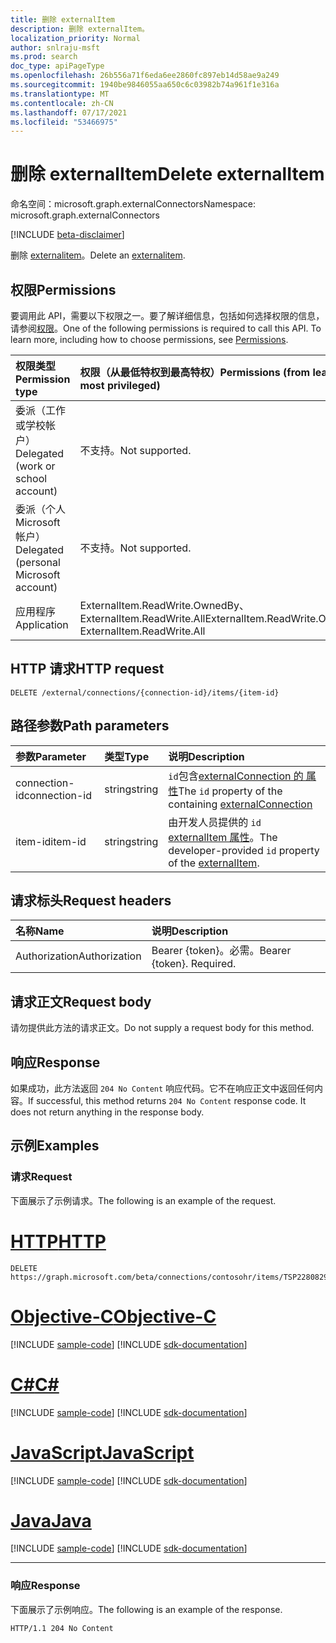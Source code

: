 ```yaml
---
title: 删除 externalItem
description: 删除 externalItem。
localization_priority: Normal
author: snlraju-msft
ms.prod: search
doc_type: apiPageType
ms.openlocfilehash: 26b556a71f6eda6ee2860fc897eb14d58ae9a249
ms.sourcegitcommit: 1940be9846055aa650c6c03982b74a961f1e316a
ms.translationtype: MT
ms.contentlocale: zh-CN
ms.lasthandoff: 07/17/2021
ms.locfileid: "53466975"
---
```

# <a name="delete-externalitem"></a><span data-ttu-id="0f3b8-103">删除 externalItem</span><span class="sxs-lookup"><span data-stu-id="0f3b8-103">Delete externalItem</span></span>

<span data-ttu-id="0f3b8-104">命名空间：microsoft.graph.externalConnectors</span><span class="sxs-lookup"><span data-stu-id="0f3b8-104">Namespace: microsoft.graph.externalConnectors</span></span>

[!INCLUDE [beta-disclaimer](../../includes/beta-disclaimer.md)]

<span data-ttu-id="0f3b8-105">删除 [externalitem](../resources/externalconnectors-externalitem.md)。</span><span class="sxs-lookup"><span data-stu-id="0f3b8-105">Delete an [externalitem](../resources/externalconnectors-externalitem.md).</span></span>

## <a name="permissions"></a><span data-ttu-id="0f3b8-106">权限</span><span class="sxs-lookup"><span data-stu-id="0f3b8-106">Permissions</span></span>

<span data-ttu-id="0f3b8-p101">要调用此 API，需要以下权限之一。要了解详细信息，包括如何选择权限的信息，请参阅[权限](/graph/permissions-reference)。</span><span class="sxs-lookup"><span data-stu-id="0f3b8-p101">One of the following permissions is required to call this API. To learn more, including how to choose permissions, see [Permissions](/graph/permissions-reference).</span></span>

| <span data-ttu-id="0f3b8-109">权限类型</span><span class="sxs-lookup"><span data-stu-id="0f3b8-109">Permission type</span></span>                        | <span data-ttu-id="0f3b8-110">权限（从最低特权到最高特权）</span><span class="sxs-lookup"><span data-stu-id="0f3b8-110">Permissions (from least to most privileged)</span></span> |
|:---------------------------------------|:--------------------------------------------|
| <span data-ttu-id="0f3b8-111">委派（工作或学校帐户）</span><span class="sxs-lookup"><span data-stu-id="0f3b8-111">Delegated (work or school account)</span></span>     | <span data-ttu-id="0f3b8-112">不支持。</span><span class="sxs-lookup"><span data-stu-id="0f3b8-112">Not supported.</span></span> |
| <span data-ttu-id="0f3b8-113">委派（个人 Microsoft 帐户）</span><span class="sxs-lookup"><span data-stu-id="0f3b8-113">Delegated (personal Microsoft account)</span></span> | <span data-ttu-id="0f3b8-114">不支持。</span><span class="sxs-lookup"><span data-stu-id="0f3b8-114">Not supported.</span></span> |
| <span data-ttu-id="0f3b8-115">应用程序</span><span class="sxs-lookup"><span data-stu-id="0f3b8-115">Application</span></span>                            | <span data-ttu-id="0f3b8-116">ExternalItem.ReadWrite.OwnedBy、ExternalItem.ReadWrite.All</span><span class="sxs-lookup"><span data-stu-id="0f3b8-116">ExternalItem.ReadWrite.OwnedBy, ExternalItem.ReadWrite.All</span></span> |

## <a name="http-request"></a><span data-ttu-id="0f3b8-117">HTTP 请求</span><span class="sxs-lookup"><span data-stu-id="0f3b8-117">HTTP request</span></span>

<!-- { "blockType": "ignored" } -->

```http
DELETE /external/connections/{connection-id}/items/{item-id}
```

## <a name="path-parameters"></a><span data-ttu-id="0f3b8-118">路径参数</span><span class="sxs-lookup"><span data-stu-id="0f3b8-118">Path parameters</span></span>

| <span data-ttu-id="0f3b8-119">参数</span><span class="sxs-lookup"><span data-stu-id="0f3b8-119">Parameter</span></span>     | <span data-ttu-id="0f3b8-120">类型</span><span class="sxs-lookup"><span data-stu-id="0f3b8-120">Type</span></span>   | <span data-ttu-id="0f3b8-121">说明</span><span class="sxs-lookup"><span data-stu-id="0f3b8-121">Description</span></span>                                         |
|:--------------|:-------|:----------------------------------------------------|
| <span data-ttu-id="0f3b8-122">connection-id</span><span class="sxs-lookup"><span data-stu-id="0f3b8-122">connection-id</span></span> | <span data-ttu-id="0f3b8-123">string</span><span class="sxs-lookup"><span data-stu-id="0f3b8-123">string</span></span> | <span data-ttu-id="0f3b8-124">`id`包含[externalConnection 的 属性](../resources/externalconnectors-externalconnection.md)</span><span class="sxs-lookup"><span data-stu-id="0f3b8-124">The `id` property of the containing [externalConnection](../resources/externalconnectors-externalconnection.md)</span></span> |
| <span data-ttu-id="0f3b8-125">item-id</span><span class="sxs-lookup"><span data-stu-id="0f3b8-125">item-id</span></span>       | <span data-ttu-id="0f3b8-126">string</span><span class="sxs-lookup"><span data-stu-id="0f3b8-126">string</span></span> | <span data-ttu-id="0f3b8-127">由开发人员提供的 `id` [externalItem 属性](../resources/externalconnectors-externalitem.md)。</span><span class="sxs-lookup"><span data-stu-id="0f3b8-127">The developer-provided `id` property of the [externalItem](../resources/externalconnectors-externalitem.md).</span></span> |

## <a name="request-headers"></a><span data-ttu-id="0f3b8-128">请求标头</span><span class="sxs-lookup"><span data-stu-id="0f3b8-128">Request headers</span></span>

| <span data-ttu-id="0f3b8-129">名称</span><span class="sxs-lookup"><span data-stu-id="0f3b8-129">Name</span></span>          | <span data-ttu-id="0f3b8-130">说明</span><span class="sxs-lookup"><span data-stu-id="0f3b8-130">Description</span></span>               |
|:--------------|:--------------------------|
| <span data-ttu-id="0f3b8-131">Authorization</span><span class="sxs-lookup"><span data-stu-id="0f3b8-131">Authorization</span></span> | <span data-ttu-id="0f3b8-p102">Bearer {token}。必需。</span><span class="sxs-lookup"><span data-stu-id="0f3b8-p102">Bearer {token}. Required.</span></span> |

## <a name="request-body"></a><span data-ttu-id="0f3b8-134">请求正文</span><span class="sxs-lookup"><span data-stu-id="0f3b8-134">Request body</span></span>

<span data-ttu-id="0f3b8-135">请勿提供此方法的请求正文。</span><span class="sxs-lookup"><span data-stu-id="0f3b8-135">Do not supply a request body for this method.</span></span>

## <a name="response"></a><span data-ttu-id="0f3b8-136">响应</span><span class="sxs-lookup"><span data-stu-id="0f3b8-136">Response</span></span>

<span data-ttu-id="0f3b8-p103">如果成功，此方法返回 `204 No Content` 响应代码。它不在响应正文中返回任何内容。</span><span class="sxs-lookup"><span data-stu-id="0f3b8-p103">If successful, this method returns `204 No Content` response code. It does not return anything in the response body.</span></span>

## <a name="examples"></a><span data-ttu-id="0f3b8-139">示例</span><span class="sxs-lookup"><span data-stu-id="0f3b8-139">Examples</span></span>

### <a name="request"></a><span data-ttu-id="0f3b8-140">请求</span><span class="sxs-lookup"><span data-stu-id="0f3b8-140">Request</span></span>

<span data-ttu-id="0f3b8-141">下面展示了示例请求。</span><span class="sxs-lookup"><span data-stu-id="0f3b8-141">The following is an example of the request.</span></span>

# <a name="http"></a>[<span data-ttu-id="0f3b8-142">HTTP</span><span class="sxs-lookup"><span data-stu-id="0f3b8-142">HTTP</span></span>](#tab/http)
<!-- {
  "blockType": "request",
  "name": "delete_externalitem"
}-->

```http
DELETE https://graph.microsoft.com/beta/connections/contosohr/items/TSP228082938
```
# <a name="objective-c"></a>[<span data-ttu-id="0f3b8-143">Objective-C</span><span class="sxs-lookup"><span data-stu-id="0f3b8-143">Objective-C</span></span>](#tab/objc)
[!INCLUDE [sample-code](../includes/snippets/objc/delete-externalitem-objc-snippets.md)]
[!INCLUDE [sdk-documentation](../includes/snippets/snippets-sdk-documentation-link.md)]

# <a name="c"></a>[<span data-ttu-id="0f3b8-144">C#</span><span class="sxs-lookup"><span data-stu-id="0f3b8-144">C#</span></span>](#tab/csharp)
[!INCLUDE [sample-code](../includes/snippets/csharp/delete-externalitem-csharp-snippets.md)]
[!INCLUDE [sdk-documentation](../includes/snippets/snippets-sdk-documentation-link.md)]

# <a name="javascript"></a>[<span data-ttu-id="0f3b8-145">JavaScript</span><span class="sxs-lookup"><span data-stu-id="0f3b8-145">JavaScript</span></span>](#tab/javascript)
[!INCLUDE [sample-code](../includes/snippets/javascript/delete-externalitem-javascript-snippets.md)]
[!INCLUDE [sdk-documentation](../includes/snippets/snippets-sdk-documentation-link.md)]

# <a name="java"></a>[<span data-ttu-id="0f3b8-146">Java</span><span class="sxs-lookup"><span data-stu-id="0f3b8-146">Java</span></span>](#tab/java)
[!INCLUDE [sample-code](../includes/snippets/java/delete-externalitem-java-snippets.md)]
[!INCLUDE [sdk-documentation](../includes/snippets/snippets-sdk-documentation-link.md)]

---


<!-- markdownlint-disable MD024 -->
### <a name="response"></a><span data-ttu-id="0f3b8-147">响应</span><span class="sxs-lookup"><span data-stu-id="0f3b8-147">Response</span></span>
<!-- markdownlint-enable MD024 -->

<span data-ttu-id="0f3b8-148">下面展示了示例响应。</span><span class="sxs-lookup"><span data-stu-id="0f3b8-148">The following is an example of the response.</span></span>

<!-- {
  "blockType": "response",
  "truncated": true
} -->

```http
HTTP/1.1 204 No Content
```

<!-- uuid: 16cd6b66-4b1a-43a1-adaf-3a886856ed98
2019-02-04 14:57:30 UTC -->
<!-- {
  "type": "#page.annotation",
  "description": "Delete externalItem",
  "keywords": "",
  "section": "documentation",
  "tocPath": ""
}-->


